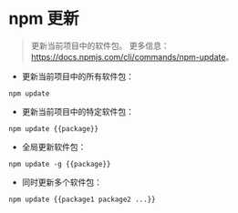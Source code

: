 # npm 更新

> 更新当前项目中的软件包。
> 更多信息：<https://docs.npmjs.com/cli/commands/npm-update>。

- 更新当前项目中的所有软件包：

`npm update`

- 更新当前项目中的特定软件包：

`npm update {{package}}`

- 全局更新软件包：

`npm update -g {{package}}`

- 同时更新多个软件包：

`npm update {{package1 package2 ...}}`